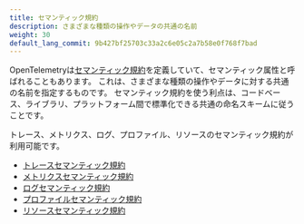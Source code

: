 ```yaml
---
title: セマンティック規約
description: さまざまな種類の操作やデータの共通の名前
weight: 30
default_lang_commit: 9b427bf25703c33a2c6e05c2a7b58e0f768f7bad
---
```


OpenTelemetryは[セマンティック規約](/docs/specs/semconv/)を定義していて、セマンティック属性と呼ばれることもあります。
これは、さまざまな種類の操作やデータに対する共通の名前を指定するものです。
セマンティック規約を使う利点は、コードベース、ライブラリ、プラットフォーム間で標準化できる共通の命名スキームに従うことです。

トレース、メトリクス、ログ、プロファイル、リソースのセマンティック規約が利用可能です。

- [トレースセマンティック規約](/docs/specs/semconv/general/trace/)
- [メトリクスセマンティック規約](/docs/specs/semconv/general/metrics/)
- [ログセマンティック規約](/docs/specs/semconv/general/logs/)
- [プロファイルセマンティック規約](/docs/specs/semconv/general/profiles/)
- [リソースセマンティック規約](/docs/specs/semconv/resource/)
